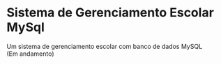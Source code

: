 # Sistema de Gerenciamento Escolar MySql
 Um sistema de gerenciamento escolar com banco de dados MySQL
 <br>
(Em andamento)
